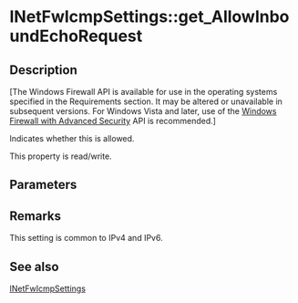 # INetFwIcmpSettings::get_AllowInboundEchoRequest

## Description

[The Windows Firewall API is available for use in the operating systems specified in the Requirements section. It may be altered or unavailable in subsequent versions. For Windows Vista and later, use of the [Windows Firewall with Advanced Security](https://learn.microsoft.com/previous-versions/windows/desktop/ics/windows-firewall-advanced-security-start-page) API is recommended.]

Indicates whether this is allowed.

This property is read/write.

## Parameters

## Remarks

This setting is common to IPv4 and IPv6.

## See also

[INetFwIcmpSettings](https://learn.microsoft.com/previous-versions/windows/desktop/api/netfw/nn-netfw-inetfwicmpsettings)